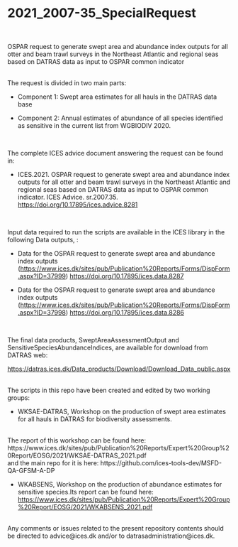 # 2021_2007-35_SpecialRequest
<br>


OSPAR request to generate swept area and abundance index outputs for all otter and beam trawl surveys in the Northeast Atlantic and regional seas based on DATRAS data as input to OSPAR common indicator 
<br>
<br>


The request is divided in two main parts:

 - Component 1: Swept area estimates for all hauls in the DATRAS data base
 
 - Component 2: Annual estimates of abundance of all species identified as sensitive in the current list from WGBIODIV 2020.
<br>

The complete ICES advice document answering the request can be found in:

* ICES.2021. OSPAR request to generate swept area and abundance index outputs for all otter and beam trawl surveys in the Northeast Atlantic and regional seas based on DATRAS data as input to OSPAR common indicator. ICES Advice. sr.2007.35.
https://doi.org/10.17895/ices.advice.8281
<br>

Input data required to run the scripts are available in the ICES library in the following Data outputs, :

* Data for the OSPAR request to generate swept area and abundance index outputs (https://www.ices.dk/sites/pub/Publication%20Reports/Forms/DispForm.aspx?ID=37999)
https://doi.org/10.17895/ices.data.8287

* Data for the OSPAR request to generate swept area and abundance index outputs (https://www.ices.dk/sites/pub/Publication%20Reports/Forms/DispForm.aspx?ID=37998) 
https://doi.org/10.17895/ices.data.8286

<br>

The final data products, SweptAreaAssessmentOutput and SensitiveSpeciesAbundanceIndices, are available for download from DATRAS web:

https://datras.ices.dk/Data_products/Download/Download_Data_public.aspx

<br>
The scripts in this repo have been created and edited by two working groups:

* WKSAE-DATRAS, Workshop on the production of swept area estimates for all hauls in DATRAS for biodiversity assessments.
<br>
The report of this workshop can be found here:
https://www.ices.dk/sites/pub/Publication%20Reports/Expert%20Group%20Report/EOSG/2021/WKSAE-DATRAS_2021.pdf
<br>
and the main repo for it is here:
https://github.com/ices-tools-dev/MSFD-QA-GFSM-A-DP

* WKABSENS, Workshop on the production of abundance estimates for sensitive species.Its report can be found here:
https://www.ices.dk/sites/pub/Publication%20Reports/Expert%20Group%20Report/EOSG/2021/WKABSENS_2021.pdf


<br>
Any comments or issues related to the present repository contents should be directed to advice@ices.dk and/or to datrasadministration@ices.dk.

